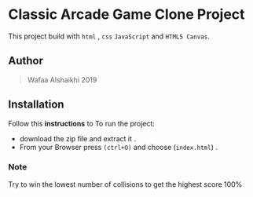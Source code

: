 # Classic Arcade Game Clone Project

This project build with `html` , `css`  `JavaScript`  and `HTML5 Canvas`.

## Author

>Wafaa Alshaikhi 2019

## Installation

Follow this **instructions** to To run the project:

- download the zip file and extract it .
- From your Browser press `(ctrl+O)` and choose (`index.html`) .

### Note

Try to win the lowest number of collisions to get the highest score 100%
